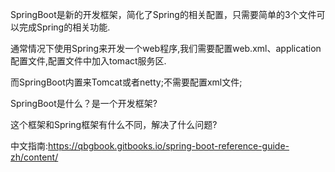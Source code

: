 SpringBoot是新的开发框架，简化了Spring的相关配置，只需要简单的3个文件可以完成Spring的相关功能.

通常情况下使用Spring来开发一个web程序,我们需要配置web.xml、application配置文件,配置文件中加入tomact服务区.

而SpringBoot内置来Tomcat或者netty;不需要配置xml文件;

SpringBoot是什么？是一个开发框架?

这个框架和Spring框架有什么不同，解决了什么问题?





中文指南:https://qbgbook.gitbooks.io/spring-boot-reference-guide-zh/content/



